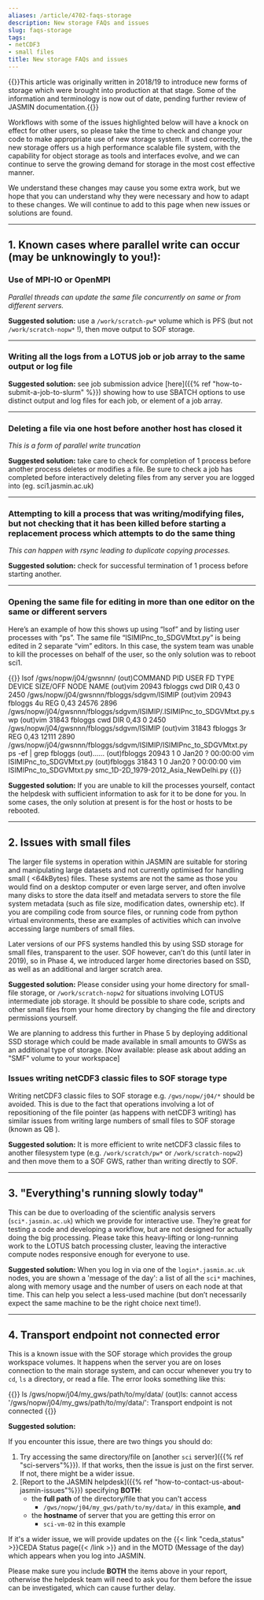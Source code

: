 ```yaml
---
aliases: /article/4702-faqs-storage
description: New storage FAQs and issues
slug: faqs-storage
tags:
- netCDF3
- small files
title: New storage FAQs and issues
---
```


{{<alert type="info">}}This article was originally written in 2018/19 to introduce new forms of storage which were brought into production at that stage. Some of the information and terminology is now out of date, pending further review of JASMIN documentation.{{</alert>}}

Workflows with some of the issues highlighted below will have a knock on
effect for other users, so please take the time to check and change your code
to make appropriate use of new storage system. If used correctly, the new
storage offers us a high performance scalable file system, with the capability
for object storage as tools and interfaces evolve, and we can continue to
serve the growing demand for storage in the most cost effective manner.

We understand these changes may cause you some extra work, but we hope that
you can understand why they were necessary and how to adapt to these changes.
We will continue to add to this page when new issues or solutions are found.

---

## 1\. Known cases where parallel write can occur (may be unknowingly to you!):

### Use of MPI-IO or OpenMPI

_Parallel threads can update the same file concurrently on same or from
different servers._

**Suggested solution:** use a `/work/scratch-pw*` volume which is PFS (but not
`/work/scratch-nopw*` !), then move output to SOF storage.

---

### Writing all the logs from a LOTUS job or job array to the same output or log file

**Suggested solution:** see job submission advice 
[here]({{% ref "how-to-submit-a-job-to-slurm" %}}) showing how to use SBATCH options to use distinct output and log files for each job, or element of a job array.

---

### Deleting a file via one host before another host has closed it

_This is a form of parallel write truncation_

**Suggested solution:** take care to check for completion of 1 process before
another process deletes or modifies a file. Be sure to check a job has
completed before interactively deleting files from any server you are logged
into (eg. sci1.jasmin.ac.uk)

---

### Attempting to kill a process that was writing/modifying files, but not checking that it has been killed before starting a replacement process which attempts to do the same thing

_This can happen with rsync leading to duplicate copying processes._

**Suggested solution:** check for successful termination of 1 process before
starting another.

---

### Opening the same file for editing in more than one editor on the same or different servers

Here’s an example of how this shows up using “lsof” and by listing user
processes with “ps”. The same file “ISIMIPnc_to_SDGVMtxt.py” is being edited
in 2 separate “vim” editors. In this case, the system team was unable to kill
the processes on behalf of the user, so the only solution was to reboot sci1.
 
{{<command user="user" host="sci-vm-01">}}
lsof /gws/nopw/j04/gwsnnn/
(out)COMMAND   PID     USER   FD   TYPE DEVICE SIZE/OFF NODE NAME
(out)vim     20943 fbloggs  cwd    DIR   0,43        0 2450 /gws/nopw/j04/gwsnnn/fbloggs/sdgvm/ISIMIP
(out)vim     20943 fbloggs    4u   REG   0,43    24576 2896 /gws/nopw/j04/gwsnnn/fbloggs/sdgvm/ISIMIP/.ISIMIPnc_to_SDGVMtxt.py.swp
(out)vim     31843 fbloggs  cwd    DIR   0,43        0 2450 /gws/nopw/j04/gwsnnn/fbloggs/sdgvm/ISIMIP
(out)vim     31843 fbloggs    3r   REG   0,43    12111 2890 /gws/nopw/j04/gwsnnn/fbloggs/sdgvm/ISIMIP/ISIMIPnc_to_SDGVMtxt.py
ps -ef | grep fbloggs
(out)......
(out)fbloggs 20943     1  0 Jan20 ?        00:00:00 vim ISIMIPnc_to_SDGVMtxt.py
(out)fbloggs 31843     1  0 Jan20 ?        00:00:00 vim ISIMIPnc_to_SDGVMtxt.py smc_1D-2D_1979-2012_Asia_NewDelhi.py
{{</command>}}

**Suggested solution:** If you are unable to kill the processes yourself,
contact the helpdesk with sufficient information to ask for it to be done for
you. In some cases, the only solution at present is for the host or hosts to
be rebooted.

---

## 2\. Issues with small files

The larger file systems in operation within JASMIN are suitable for storing
and manipulating large datasets and not currently optimised for handling small
( <64kBytes) files. These systems are not the same as those you would find on
a desktop computer or even large server, and often involve many disks to store
the data itself and metadata servers to store the file system metadata (such
as file size, modification dates, ownership etc). If you are compiling code
from source files, or running code from python virtual environments, these are
examples of activities which can involve accessing large numbers of small
files.

Later versions of our PFS systems handled this by using SSD storage for small
files, transparent to the user. SOF however, can’t do this (until later in
2019), so in Phase 4, we introduced larger home directories based on SSD, as
well as an additional and larger scratch area.

**Suggested solution:** Please consider using your home directory for small-
file storage, or `/work/scratch-nopw2` for situations involving LOTUS
intermediate job storage. It should be possible to share code, scripts and
other small files from your home directory by changing the file and directory
permissions yourself.

We are planning to address this further in Phase 5 by deploying additional SSD
storage which could be made available in small amounts to GWSs as an
additional type of storage. [Now available: please ask about adding an "SMF" volume to your workspace]

### Issues writing netCDF3 classic files to SOF storage type

Writing netCDF3 classic files to SOF storage e.g. `/gws/nopw/j04/*` should be
avoided. This is due to the fact that operations involving a lot of
repositioning of the file pointer (as happens with netCDF3 writing) has
similar issues from writing large numbers of small files to SOF storage (known
as QB ).

**Suggested solution:** It is more efficient to write netCDF3 classic files to
another filesystem type (e.g. `/work/scratch/pw*` or `/work/scratch-nopw2`) and then move them to a SOF GWS, rather than writing directly to SOF.

---

## 3\. "Everything's running slowly today"

This can be due to overloading of the scientific analysis servers
(`sci*.jasmin.ac.uk`) which we provide for interactive use. They’re great
for testing a code and developing a workflow, but are not designed for
actually doing the big processing. Please take this heavy-lifting or
long-running work to the LOTUS batch processing cluster, leaving the
interactive compute nodes responsive enough for everyone to use.

**Suggested solution:** When you log in via one of the `login*.jasmin.ac.uk`
nodes, you are shown a 'message of the day': a list of all the `sci*` machines,
along with memory usage and the number of users on each node at that time.
This can help you select a less-used machine (but don’t necessarily expect the
same machine to be the right choice next time!).

---

## 4\. Transport endpoint not connected error

This is a known issue with the SOF storage which provides the group workspace volumes. It happens when the server you are on loses connection to the main storage system, and can occur whenever you try to `cd`, `ls` a directory, or read a file. The error looks something like this:

{{<command user="user" host="sci-vm-02">}}
ls /gws/nopw/j04/my_gws/path/to/my/data/
(out)ls: cannot access '/gws/nopw/j04/my_gws/path/to/my/data/': Transport endpoint is not connected
{{</command>}}

**Suggested solution:**

If you encounter this issue, there are two things you should do:

1. Try accessing the same directory/file on [another `sci` server]({{% ref "sci-servers"%}}). If that works, then the issue is just on the first server. If not, there might be a wider issue.
2. [Report to the JASMIN helpdesk]({{% ref "how-to-contact-us-about-jasmin-issues"%}}) specifying **BOTH**:
    - the **full path** of the directory/file that you can't access
      - `/gws/nopw/j04/my_gws/path/to/my/data/` in this example, **and**
    - the **hostname** of server that you are getting this error on
      - `sci-vm-02` in this example

If it's a wider issue, we will provide updates on the {{< link "ceda_status" >}}CEDA Status page{{< /link >}} and in the MOTD (Message of the day) which appears when you log into JASMIN.

Please make sure you include **BOTH** the items above in your report, otherwise the helpdesk team will need to ask you for them before the issue can be investigated, which can cause further delay.
